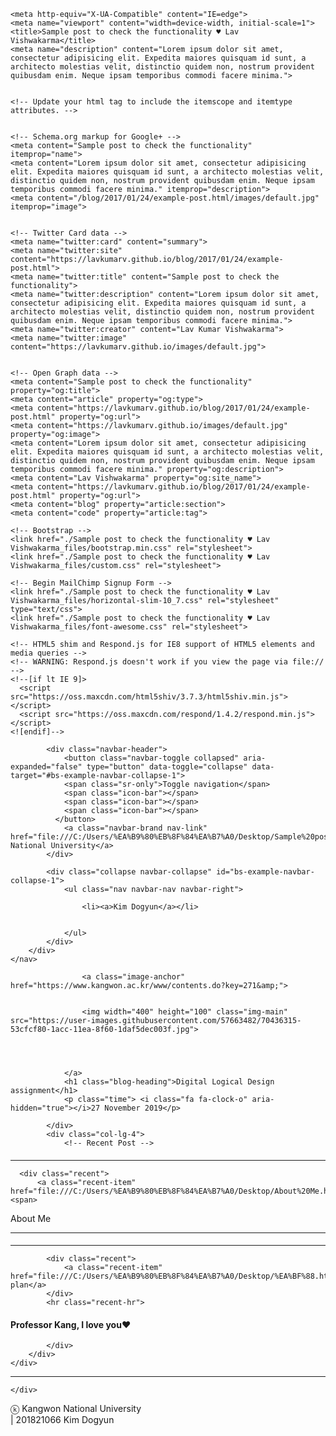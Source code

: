 <html lang="en" itemtype="http://schema.org/Product" itemscope=""><head><meta http-equiv="Content-Type" content="text/html; charset=UTF-8">
    
    <meta http-equiv="X-UA-Compatible" content="IE=edge">
    <meta name="viewport" content="width=device-width, initial-scale=1">
    <title>Sample post to check the functionality ♥ Lav Vishwakarma</title>
    <meta name="description" content="Lorem ipsum dolor sit amet, consectetur adipisicing elit. Expedita maiores quisquam id sunt, a architecto molestias velit, distinctio quidem non, nostrum provident quibusdam enim. Neque ipsam temporibus commodi facere minima.">


    <!-- Update your html tag to include the itemscope and itemtype attributes. -->
    

    <!-- Schema.org markup for Google+ -->
    <meta content="Sample post to check the functionality" itemprop="name">
    <meta content="Lorem ipsum dolor sit amet, consectetur adipisicing elit. Expedita maiores quisquam id sunt, a architecto molestias velit, distinctio quidem non, nostrum provident quibusdam enim. Neque ipsam temporibus commodi facere minima." itemprop="description"> 
    <meta content="/blog/2017/01/24/example-post.html/images/default.jpg" itemprop="image"> 


    <!-- Twitter Card data -->
    <meta name="twitter:card" content="summary">
    <meta name="twitter:site" content="https://lavkumarv.github.io/blog/2017/01/24/example-post.html">
    <meta name="twitter:title" content="Sample post to check the functionality">
    <meta name="twitter:description" content="Lorem ipsum dolor sit amet, consectetur adipisicing elit. Expedita maiores quisquam id sunt, a architecto molestias velit, distinctio quidem non, nostrum provident quibusdam enim. Neque ipsam temporibus commodi facere minima.">
    <meta name="twitter:creator" content="Lav Kumar Vishwakarma"> 
    <meta name="twitter:image" content="https://lavkumarv.github.io/images/default.jpg"> 


    <!-- Open Graph data -->
    <meta content="Sample post to check the functionality" property="og:title">
    <meta content="article" property="og:type">
    <meta content="https://lavkumarv.github.io/blog/2017/01/24/example-post.html" property="og:url"> 
    <meta content="https://lavkumarv.github.io/images/default.jpg" property="og:image"> 
    <meta content="Lorem ipsum dolor sit amet, consectetur adipisicing elit. Expedita maiores quisquam id sunt, a architecto molestias velit, distinctio quidem non, nostrum provident quibusdam enim. Neque ipsam temporibus commodi facere minima." property="og:description">
    <meta content="Lav Vishwakarma" property="og:site_name"> 
    <meta content="https://lavkumarv.github.io/blog/2017/01/24/example-post.html" property="og:url">   
    <meta content="blog" property="article:section">    
    <meta content="code" property="article:tag">  

    <!-- Bootstrap -->
    <link href="./Sample post to check the functionality ♥ Lav Vishwakarma_files/bootstrap.min.css" rel="stylesheet">
    <link href="./Sample post to check the functionality ♥ Lav Vishwakarma_files/custom.css" rel="stylesheet">

    <!-- Begin MailChimp Signup Form -->
    <link href="./Sample post to check the functionality ♥ Lav Vishwakarma_files/horizontal-slim-10_7.css" rel="stylesheet" type="text/css">
    <link href="./Sample post to check the functionality ♥ Lav Vishwakarma_files/font-awesome.css" rel="stylesheet">

    <!-- HTML5 shim and Respond.js for IE8 support of HTML5 elements and media queries -->
    <!-- WARNING: Respond.js doesn't work if you view the page via file:// -->
    <!--[if lt IE 9]>
      <script src="https://oss.maxcdn.com/html5shiv/3.7.3/html5shiv.min.js"></script>
      <script src="https://oss.maxcdn.com/respond/1.4.2/respond.min.js"></script>
    <![endif]-->
<script src="./Sample post to check the functionality ♥ Lav Vishwakarma_files/embed.js.다운로드" data-timestamp="1574754828684"></script><link href="https://c.disquscdn.com/next/embed/styles/lounge.953a2bd009935f47a8e815c3ee2bfc5a.css" rel="prefetch" as="style"><link href="https://c.disquscdn.com/next/embed/common.bundle.5f8b92104a5a7633e982c8a37c2b8c8e.js" rel="prefetch" as="script"><link href="https://c.disquscdn.com/next/embed/lounge.bundle.8fbc0da8feaf56b2ed5ec440d881f17c.js" rel="prefetch" as="script"><link href="https://disqus.com/next/config.js" rel="prefetch" as="script"><link href="https://c.disquscdn.com/next/embed/styles/lounge.953a2bd009935f47a8e815c3ee2bfc5a.css" rel="prefetch" as="style"><link href="https://c.disquscdn.com/next/embed/common.bundle.5f8b92104a5a7633e982c8a37c2b8c8e.js" rel="prefetch" as="script"><link href="https://c.disquscdn.com/next/embed/lounge.bundle.8fbc0da8feaf56b2ed5ec440d881f17c.js" rel="prefetch" as="script"><link href="https://disqus.com/next/config.js" rel="prefetch" as="script"><link href="https://c.disquscdn.com/next/embed/styles/lounge.953a2bd009935f47a8e815c3ee2bfc5a.css" rel="prefetch" as="style"><link href="https://c.disquscdn.com/next/embed/common.bundle.5f8b92104a5a7633e982c8a37c2b8c8e.js" rel="prefetch" as="script"><link href="https://c.disquscdn.com/next/embed/lounge.bundle.8fbc0da8feaf56b2ed5ec440d881f17c.js" rel="prefetch" as="script"><link href="https://disqus.com/next/config.js" rel="prefetch" as="script"><link href="https://c.disquscdn.com/next/embed/styles/lounge.953a2bd009935f47a8e815c3ee2bfc5a.css" rel="prefetch" as="style"><link href="https://c.disquscdn.com/next/embed/common.bundle.5f8b92104a5a7633e982c8a37c2b8c8e.js" rel="prefetch" as="script"><link href="https://c.disquscdn.com/next/embed/lounge.bundle.8fbc0da8feaf56b2ed5ec440d881f17c.js" rel="prefetch" as="script"><link href="https://disqus.com/next/config.js" rel="prefetch" as="script"><link href="https://c.disquscdn.com/next/embed/styles/lounge.953a2bd009935f47a8e815c3ee2bfc5a.css" rel="prefetch" as="style"><link href="https://c.disquscdn.com/next/embed/common.bundle.5f8b92104a5a7633e982c8a37c2b8c8e.js" rel="prefetch" as="script"><link href="https://c.disquscdn.com/next/embed/lounge.bundle.8fbc0da8feaf56b2ed5ec440d881f17c.js" rel="prefetch" as="script"><link href="https://disqus.com/next/config.js" rel="prefetch" as="script"><link href="https://c.disquscdn.com/next/embed/styles/lounge.953a2bd009935f47a8e815c3ee2bfc5a.css" rel="prefetch" as="style"><link href="https://c.disquscdn.com/next/embed/common.bundle.5f8b92104a5a7633e982c8a37c2b8c8e.js" rel="prefetch" as="script"><link href="https://c.disquscdn.com/next/embed/lounge.bundle.8fbc0da8feaf56b2ed5ec440d881f17c.js" rel="prefetch" as="script"><link href="https://disqus.com/next/config.js" rel="prefetch" as="script"><link href="https://c.disquscdn.com/next/embed/styles/lounge.953a2bd009935f47a8e815c3ee2bfc5a.css" rel="prefetch" as="style"><link href="https://c.disquscdn.com/next/embed/common.bundle.5f8b92104a5a7633e982c8a37c2b8c8e.js" rel="prefetch" as="script"><link href="https://c.disquscdn.com/next/embed/lounge.bundle.8fbc0da8feaf56b2ed5ec440d881f17c.js" rel="prefetch" as="script"><link href="https://disqus.com/next/config.js" rel="prefetch" as="script"><link href="https://c.disquscdn.com/next/embed/styles/lounge.953a2bd009935f47a8e815c3ee2bfc5a.css" rel="prefetch" as="style"><link href="https://c.disquscdn.com/next/embed/common.bundle.5f8b92104a5a7633e982c8a37c2b8c8e.js" rel="prefetch" as="script"><link href="https://c.disquscdn.com/next/embed/lounge.bundle.8fbc0da8feaf56b2ed5ec440d881f17c.js" rel="prefetch" as="script"><link href="https://disqus.com/next/config.js" rel="prefetch" as="script"><link href="https://c.disquscdn.com/next/embed/styles/lounge.953a2bd009935f47a8e815c3ee2bfc5a.css" rel="prefetch" as="style"><link href="https://c.disquscdn.com/next/embed/common.bundle.5f8b92104a5a7633e982c8a37c2b8c8e.js" rel="prefetch" as="script"><link href="https://c.disquscdn.com/next/embed/lounge.bundle.8fbc0da8feaf56b2ed5ec440d881f17c.js" rel="prefetch" as="script"><link href="https://disqus.com/next/config.js" rel="prefetch" as="script"><link href="https://c.disquscdn.com/next/embed/styles/lounge.953a2bd009935f47a8e815c3ee2bfc5a.css" rel="prefetch" as="style"><link href="https://c.disquscdn.com/next/embed/common.bundle.5f8b92104a5a7633e982c8a37c2b8c8e.js" rel="prefetch" as="script"><link href="https://c.disquscdn.com/next/embed/lounge.bundle.8fbc0da8feaf56b2ed5ec440d881f17c.js" rel="prefetch" as="script"><link href="https://disqus.com/next/config.js" rel="prefetch" as="script"><link href="https://c.disquscdn.com/next/embed/styles/lounge.953a2bd009935f47a8e815c3ee2bfc5a.css" rel="prefetch" as="style"><link href="https://c.disquscdn.com/next/embed/common.bundle.5f8b92104a5a7633e982c8a37c2b8c8e.js" rel="prefetch" as="script"><link href="https://c.disquscdn.com/next/embed/lounge.bundle.8fbc0da8feaf56b2ed5ec440d881f17c.js" rel="prefetch" as="script"><link href="https://disqus.com/next/config.js" rel="prefetch" as="script"><link href="https://c.disquscdn.com/next/embed/styles/lounge.953a2bd009935f47a8e815c3ee2bfc5a.css" rel="prefetch" as="style"><link href="https://c.disquscdn.com/next/embed/common.bundle.5f8b92104a5a7633e982c8a37c2b8c8e.js" rel="prefetch" as="script"><link href="https://c.disquscdn.com/next/embed/lounge.bundle.8fbc0da8feaf56b2ed5ec440d881f17c.js" rel="prefetch" as="script"><link href="https://disqus.com/next/config.js" rel="prefetch" as="script"><link href="https://c.disquscdn.com/next/embed/styles/lounge.953a2bd009935f47a8e815c3ee2bfc5a.css" rel="prefetch" as="style"><link href="https://c.disquscdn.com/next/embed/common.bundle.5f8b92104a5a7633e982c8a37c2b8c8e.js" rel="prefetch" as="script"><link href="https://c.disquscdn.com/next/embed/lounge.bundle.8fbc0da8feaf56b2ed5ec440d881f17c.js" rel="prefetch" as="script"><link href="https://disqus.com/next/config.js" rel="prefetch" as="script"><link href="https://c.disquscdn.com/next/embed/styles/lounge.953a2bd009935f47a8e815c3ee2bfc5a.css" rel="prefetch" as="style"><link href="https://c.disquscdn.com/next/embed/common.bundle.5f8b92104a5a7633e982c8a37c2b8c8e.js" rel="prefetch" as="script"><link href="https://c.disquscdn.com/next/embed/lounge.bundle.8fbc0da8feaf56b2ed5ec440d881f17c.js" rel="prefetch" as="script"><link href="https://disqus.com/next/config.js" rel="prefetch" as="script"><link href="https://c.disquscdn.com/next/embed/styles/lounge.953a2bd009935f47a8e815c3ee2bfc5a.css" rel="prefetch" as="style"><link href="https://c.disquscdn.com/next/embed/common.bundle.5f8b92104a5a7633e982c8a37c2b8c8e.js" rel="prefetch" as="script"><link href="https://c.disquscdn.com/next/embed/lounge.bundle.8fbc0da8feaf56b2ed5ec440d881f17c.js" rel="prefetch" as="script"><link href="https://disqus.com/next/config.js" rel="prefetch" as="script"><link href="https://c.disquscdn.com/next/embed/styles/lounge.953a2bd009935f47a8e815c3ee2bfc5a.css" rel="prefetch" as="style"><link href="https://c.disquscdn.com/next/embed/common.bundle.5f8b92104a5a7633e982c8a37c2b8c8e.js" rel="prefetch" as="script"><link href="https://c.disquscdn.com/next/embed/lounge.bundle.8fbc0da8feaf56b2ed5ec440d881f17c.js" rel="prefetch" as="script"><link href="https://disqus.com/next/config.js" rel="prefetch" as="script"><link href="https://c.disquscdn.com/next/embed/styles/lounge.953a2bd009935f47a8e815c3ee2bfc5a.css" rel="prefetch" as="style"><link href="https://c.disquscdn.com/next/embed/common.bundle.5f8b92104a5a7633e982c8a37c2b8c8e.js" rel="prefetch" as="script"><link href="https://c.disquscdn.com/next/embed/lounge.bundle.8fbc0da8feaf56b2ed5ec440d881f17c.js" rel="prefetch" as="script"><link href="https://disqus.com/next/config.js" rel="prefetch" as="script"><link href="https://c.disquscdn.com/next/embed/styles/lounge.953a2bd009935f47a8e815c3ee2bfc5a.css" rel="prefetch" as="style"><link href="https://c.disquscdn.com/next/embed/common.bundle.5f8b92104a5a7633e982c8a37c2b8c8e.js" rel="prefetch" as="script"><link href="https://c.disquscdn.com/next/embed/lounge.bundle.8fbc0da8feaf56b2ed5ec440d881f17c.js" rel="prefetch" as="script"><link href="https://disqus.com/next/config.js" rel="prefetch" as="script"><link href="https://c.disquscdn.com/next/embed/styles/lounge.953a2bd009935f47a8e815c3ee2bfc5a.css" rel="prefetch" as="style"><link href="https://c.disquscdn.com/next/embed/common.bundle.5f8b92104a5a7633e982c8a37c2b8c8e.js" rel="prefetch" as="script"><link href="https://c.disquscdn.com/next/embed/lounge.bundle.8fbc0da8feaf56b2ed5ec440d881f17c.js" rel="prefetch" as="script"><link href="https://disqus.com/next/config.js" rel="prefetch" as="script"><link href="https://c.disquscdn.com/next/embed/styles/lounge.953a2bd009935f47a8e815c3ee2bfc5a.css" rel="prefetch" as="style"><link href="https://c.disquscdn.com/next/embed/common.bundle.5f8b92104a5a7633e982c8a37c2b8c8e.js" rel="prefetch" as="script"><link href="https://c.disquscdn.com/next/embed/lounge.bundle.8fbc0da8feaf56b2ed5ec440d881f17c.js" rel="prefetch" as="script"><link href="https://disqus.com/next/config.js" rel="prefetch" as="script"><script src="./Sample post to check the functionality ♥ Lav Vishwakarma_files/alfalfalfa.0823c767a3bc925f628afd9bed26c958.js.다운로드" charset="UTF-8" async=""></script></head>

<body>
    <nav class="navbar navbar-default bg-color nav-up">
        <div class="container-fluid">

            <div class="navbar-header">
                <button class="navbar-toggle collapsed" aria-expanded="false" type="button" data-toggle="collapse" data-target="#bs-example-navbar-collapse-1">
                <span class="sr-only">Toggle navigation</span>
                <span class="icon-bar"></span>
                <span class="icon-bar"></span>
                <span class="icon-bar"></span>
              </button>
                <a class="navbar-brand nav-link" href="file:///C:/Users/%EA%B9%80%EB%8F%84%EA%B7%A0/Desktop/Sample%20post%20to%20check%20the%20functionality%20%E2%99%A5%20Lav%20Vishwakarma.html">Kangwon National University</a>
            </div>

            <div class="collapse navbar-collapse" id="bs-example-navbar-collapse-1">
                <ul class="nav navbar-nav navbar-right">
                    
                    <li><a>Kim Dogyun</a></li>
                    
                    
                </ul>
            </div>
        </div>
    </nav>


<!-- post -->
<section>
    <div class="container-fluid">
        <div class="row">
            <div class="col-lg-7 col-lg-offset-1">

                
                    <a class="image-anchor" href="https://www.kangwon.ac.kr/www/contents.do?key=271&amp;">

                    
                    <img width="400" height="100" class="img-main" src="https://user-images.githubusercontent.com/57663482/70436315-53cfcf80-1acc-11ea-8f60-1daf5dec003f.jpg">
                    

                    

                </a> 
                <h1 class="blog-heading">Digital Logical Design assignment</h1>
                <p class="time"> <i class="fa fa-clock-o" aria-hidden="true"></i>27 November 2019</p>

                



<p></p>

<p></p>

<p></p>

<p></p>

<p></p>


            </div>
            <div class="col-lg-4">
                <!-- Recent Post -->
<div class="col-lg-12">
    <h4 class="recent-title"></h4>
    <hr class="recent-hr">
    
      <div class="recent">
          <a class="recent-item" href="file:///C:/Users/%EA%B9%80%EB%8F%84%EA%B7%A0/Desktop/About%20Me.html"><span>
About Me</span></a>
      </div>
      <hr class="recent-hr">
    
</div>



<!-- Categpry -->
<div class="col-lg-12">
    <h4 class="recent-title"></h4>
    <hr class="recent-hr">

    
      
        
            <div class="recent">
                <a class="recent-item" href="file:///C:/Users/%EA%B9%80%EB%8F%84%EA%B7%A0/Desktop/%EA%BF%88.html">My plan</a>
            </div>
            <hr class="recent-hr">
        
      
   
</div>



<!-- Tags -->
<div class="col-lg-12">
    
    
</div>



<!-- Subscription -->
<div class="col-lg-12">
    <h4 class="recent-title">Professor Kang, I love you♥</h4>
    
</div>

            </div>
        </div>
    </div>
</section>


<!-- sharing options -->

<hr>


<!-- next and prious button -->
<div class="page">
    <div class="col-lg-10 col-lg-offset-1">
         
    </div>
</div>


<!-- Sharing buttons -->





<div class="footer-bottom">
    <div class="container">
        <div class="row">
            <div class="col-xs-12 col-sm-6 col-md-6 col-lg-6">
                <div class="copyright">
                    ⓚ Kangwon National University                         

</div>
            </div>
            <div class="col-xs-12 col-sm-6 col-md-6 col-lg-6">
                <div class="design">
                    <a>  </a> | <a target="_blank">201821066 Kim Dogyun</a>
                </div>
            </div>
        </div>
    </div>
</div>

<!-- ALl js file links -->
<script src="./Sample post to check the functionality ♥ Lav Vishwakarma_files/jquery.min.js.다운로드"></script>
<script src="./Sample post to check the functionality ♥ Lav Vishwakarma_files/bootstrap.min.js.다운로드"></script>
<script src="./Sample post to check the functionality ♥ Lav Vishwakarma_files/custom.js.다운로드"></script>
<script src="./Sample post to check the functionality ♥ Lav Vishwakarma_files/lunr.min.js.다운로드"></script>
<script src="./Sample post to check the functionality ♥ Lav Vishwakarma_files/search.js.다운로드"></script>




<iframe src="./Sample post to check the functionality ♥ Lav Vishwakarma_files/saved_resource.html" style="display: none;"></iframe></body></html>
